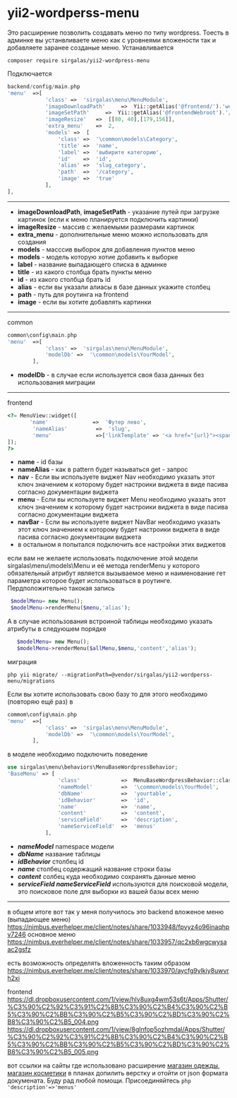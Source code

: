 # yii2-wordperss-menu
Это расширение позволить создавать  меню по типу wordpress. Тоесть в админке вы устанвливаете меню как с уровнеями вложености 
так и добавляете заранее созданые меню.
Устанавливается
```
composer require sirgalas/yii2-wordpress-menu
```
Подключается
```php
backend/config/main.php 
'menu'  =>[
            'class' =>  'sirgalas\menu\MenuModule',
            'imageDownloadPath'     =>  Yii::getAlias('@frontend/').'web/image/menu/',
            'imageSetPath'     =>  Yii::getAlias('@frontendWebroot').'/image/menu/',
            'imageResize'   =>  [[80, 40],[179,156]],
            'extra_menu'    =>  2,
            'models' =>  [
                'class' =>  '\common\models\Category',
                'title' =>  'name',
                'label' =>  'выбирите категорию',
                'id'    =>  'id',
                'alias' =>  'slug_category',
                'path'  =>  '/category',
                'image' =>  'true'
            ],
],
```
---
+ **imageDownloadPath**, **imageSetPath** - указание путей при загрузке картинок (если к меню планируется подключить картинки)
+ **imageResize** - массив с желаемыми размерами картинок
+ **extra_menu** - дополнительные меню можно использовать для создания
+ **models** - масссив выборок для добавления пунктов меню
+ **models** - модель которую хотие добавить к выборке
+ **label** - название выпадающего списка в админке
+ **title** - из какого столбца брать пункты меню
+ **id** - из какого столбца брать id
+ **alias** - если вы указали алиасы в базе данных укажите столбец
+ **path** - путь для роутинга на frontend
+ **image** - если вы хотите добавлять картинки

---
common
``` php
common\config\main.php
'menu'  =>[
            'class' =>  'sirgalas\menu\MenuModule',
            'modelDb' =>  '\common\models\YourModel',
        ],
```
+ **modelDb** - в случае если используется своя база данных  без использования миграции

---
frontend
```php
<?= MenuView::widget([
       'name'              =>  'Футер лево',
        'nameAlias'         =>  'slug',
        'menu'              =>['linkTemplate' => '<a href="{url}"><span class="fa fa-angle-right"></span>{label}</a>','options'=>['class' => false]]
]);
?>
```
+ **name** - id базы
+ **nameAlias** - как в pattern будет называться get - запрос
+ **nav** - Если вы используете виджет Nav необходимо указать этот ключ  значением к которому будет настроики виджета в виде пасива согласно документации виджета
+ **menu** - Если вы используете виджет Menu необходимо указать этот ключ  значением к которому будет настроики виджета в виде пасива согласно документации виджета
+ **navBar** - Если вы используете виджет NavBar необходимо указать этот ключ  значением к которому будет настроики виджета в виде пасива согласно документации виджета
+ в остальном я попытался подключить все настройки этих виджетов

если вам не желаете использовать подключение этой модели sirgalas\menu\models\Menu
 и её метода renderMenu у которого обязательный атрибут является вызываемое меню и наименование гет параметра которое будет использоваться в роутинге.
 Пердположительно такокая запись
 ```php
  $modelMenu= new Menu();
  $modelMenu->renderMenu($menu,'alias');
  ```
 А в случае использования встроиной таблицы необходимо указать атрибуты в следуюшем порядке
 ```php
    $modelMenu= new Menu();
    $modelMenu->renderMenu($allMenu,$menu,'content','alias');
 ```


миграция
```
php yii migrate/ --migrationPath=@vendor/sirgalas/yii2-wordperss-menu/migrations
```


Если вы хотите использовать свою базу то для этого необходимо (повторяю ещё раз)  в
```php
commom\config\main.php
'menu'  =>[
            'class' =>  'sirgalas\menu\MenuModule',
            'modelDb' =>  '\common\models\YourModel',
        ],
```
в моделе необходимо подключить поведение
```php
use sirgalas\menu\behaviors\MenuBaseWordpressBehavior;
'BaseMenu' => [
                'class'             =>  MenuBaseWordpressBehavior::className(),
                'nameModel'         =>  '\common\models\YourModel',
                'dbName'            =>  'yourtable',
                'idBehavior'        =>  'id',
                'name'              =>  'name',
                'content'           =>  'content',
                'serviceField'      =>  'description',
                'nameServiceField'  =>  'menus'
            ],
```
+ ***nameModel*** namespace модели
+ ***dbName*** название таблицы
+ ***idBehavior*** столбец id
+ ***name*** столбец содержащий название строки базы
+ ***content*** солбец куда необходимо сохранять данные меню
+ ***serviceField nameServiceField*** используются для поисковой модели, это поисковое поле для выборки из вашей базы всех меню
---

в общем итоге вот так у меня получилось это
backend
вложеное меню (выпадающее меню)
https://nimbus.everhelper.me/client/notes/share/1033948/fpvyz4o96inaqhpv7246
основное меню 
https://nimbus.everhelper.me/client/notes/share/1033957/qc2xb6wgcwysaac2gsfz

есть возможность определять вложенность таким образом 
https://nimbus.everhelper.me/client/notes/share/1033970/aycfg9ylkiy8uwvrh2xi


frontend
https://dl.dropboxusercontent.com/1/view/hlv8uxg4wm53s6t/Apps/Shutter/%C3%90%C2%92%C3%91%C2%8B%C3%90%C2%B4%C3%90%C2%B5%C3%90%C2%BB%C3%90%C2%B5%C3%90%C2%BD%C3%90%C2%B8%C3%90%C2%B5_004.png
https://dl.dropboxusercontent.com/1/view/8glnfop5ozhmdal/Apps/Shutter/%C3%90%C2%92%C3%91%C2%8B%C3%90%C2%B4%C3%90%C2%B5%C3%90%C2%BB%C3%90%C2%B5%C3%90%C2%BD%C3%90%C2%B8%C3%90%C2%B5_005.png


вот ссылки на сайты где использовано расширение [магазин одежды](http://miliydom.com.ua/), [магазин косметики](http://krymray.ru/)
в планах допилить верстку и отойти от json формата докумената. Буду рад любой помощи. Присоединяйтесь
```php 'description'=>'menus'```

